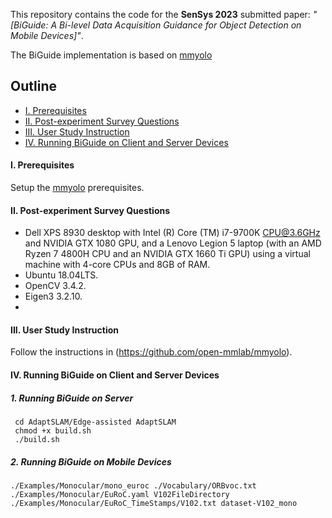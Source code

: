 This repository contains the code for the **SenSys 2023** submitted paper: *"[BiGuide: A Bi-level Data Acquisition Guidance for Object Detection on Mobile Devices]"*. 

The BiGuide implementation is based on [mmyolo](https://github.com/open-mmlab/mmyolo)

## Outline
* [I. Prerequisites](#1)
* [II. Post-experiment Survey Questions](#2)
* [III. User Study Instruction](#3)
* [IV. Running BiGuide on Client and Server Devices](#4)


#### <span id="1">I. Prerequisites
Setup the [mmyolo](https://github.com/open-mmlab/mmyolo) prerequisites.

#### <span id="2">II. Post-experiment Survey Questions
  * Dell XPS 8930 desktop with Intel (R) Core (TM) i7-9700K CPU@3.6GHz and NVIDIA GTX 1080 GPU, and a Lenovo Legion 5 laptop (with an AMD Ryzen 7 4800H CPU and an NVIDIA
GTX 1660 Ti GPU) using a virtual machine with 4-core CPUs and 8GB of RAM.
  * Ubuntu 18.04LTS.
  * OpenCV 3.4.2.
  * Eigen3 3.2.10.
  * 
#### <span id="3">III. User Study Instruction
Follow the instructions in (https://github.com/open-mmlab/mmyolo).

#### <span id="4">IV. Running BiGuide on Client and Server Devices
##### 1. Running BiGuide on Server
```
 cd AdaptSLAM/Edge-assisted AdaptSLAM
 chmod +x build.sh
 ./build.sh
 ```
 ##### 2. Running BiGuide on Mobile Devices
```
./Examples/Monocular/mono_euroc ./Vocabulary/ORBvoc.txt ./Examples/Monocular/EuRoC.yaml V102FileDirectory ./Examples/Monocular/EuRoC_TimeStamps/V102.txt dataset-V102_mono
```
